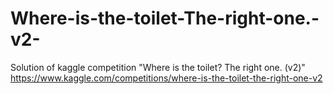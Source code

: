 # Where-is-the-toilet-The-right-one.-v2-
Solution of kaggle competition "Where is the toilet? The right one. (v2)"
https://www.kaggle.com/competitions/where-is-the-toilet-the-right-one-v2
